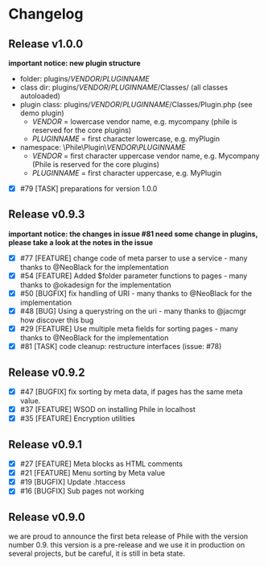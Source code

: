 # Changelog

## Release v1.0.0

**important notice: new plugin structure**

- folder: plugins/*VENDOR*/*PLUGINNAME*
- class dir: plugins/*VENDOR*/*PLUGINNAME*/Classes/ (all classes autoloaded)
- plugin class: plugins/*VENDOR*/*PLUGINNAME*/Classes/Plugin.php (see demo plugin)
  - *VENDOR* = lowercase vendor name, e.g. mycompany (phile is reserved for the core plugins)
  - *PLUGINNAME* = first character lowercase, e.g. myPlugin
- namespace: \Phile\Plugin\\*VENDOR*\\*PLUGINNAME*
  - *VENDOR* = first character uppercase vendor name, e.g. Mycompany (Phile is reserved for the core plugins)
  - *PLUGINNAME* = first character uppercase, e.g. MyPlugin

- [x] #79 [TASK] preparations for version 1.0.0

## Release v0.9.3

**important notice: the changes in issue #81 need some change in plugins, please take a look at the notes in the issue**

- [x] #77 [FEATURE] change code of meta parser to use a service - many thanks to @NeoBlack for the implementation
- [x] #54 [FEATURE] Added $folder parameter functions to pages - many thanks to @okadesign for the implementation
- [x] #50 [BUGFIX] fix handling of URI - many thanks to @NeoBlack for the implementation
- [x] #48 [BUG] Using a querystring on the uri - many thanks to @jacmgr how discover this bug
- [x] #29 [FEATURE] Use multiple meta fields for sorting pages - many thanks to @NeoBlack for the implementation
- [x] #81 [TASK] code cleanup: restructure interfaces (issue: #78)

## Release v0.9.2

- [x] #47 [BUGFIX] fix sorting by meta data, if pages has the same meta value.
- [x] #37 [FEATURE] WSOD on installing Phile in localhost
- [x] #35 [FEATURE] Encryption utilities

## Release v0.9.1

- [x] #27 [FEATURE] Meta blocks as HTML comments
- [x] #21 [FEATURE] Menu sorting by Meta value
- [x] #19 [BUGFIX] Update .htaccess
- [x] #16 [BUGFIX] Sub pages not working

## Release v0.9.0
we are proud to announce the first beta release of Phile with the version number 0.9.
this version is a pre-release and we use it in production on several projects, but be careful, it is still in beta state.
